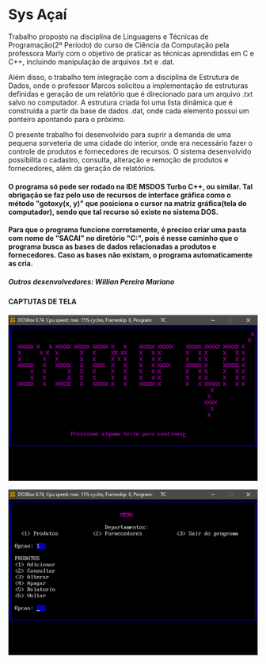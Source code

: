 # Sys Açaí

  Trabalho proposto na disciplina de Linguagens e Técnicas de Programação(2º Período) do curso de Ciência da Computação pela professora Marly com o objetivo de praticar as técnicas aprendidas em C e C++, incluindo manipulação de arquivos .txt e .dat. 
  
  Além disso, o trabalho tem integração com a disciplina de Estrutura de Dados, onde o professor Marcos solicitou a implementação de estruturas definidas e geração de um relatório que é direcionado para um arquivo .txt salvo no computador. A estrutura criada foi uma lista dinâmica que é construída a partir da base de dados .dat, onde cada elemento possui um ponteiro apontando para o próximo. 
  
  O presente trabalho foi desenvolvido para suprir a demanda de uma pequena sorveteria de uma cidade do interior, onde era necessário fazer o controle de produtos e fornecedores de recursos. O sistema desenvolvido possibilita o cadastro, consulta, alteração e remoção de produtos e fornecedores, além da geração de relatórios. 
  

#### O programa só pode ser rodado na IDE MSDOS Turbo C++, ou similar. Tal obrigação se faz pelo uso de recursos de interface gráfica como o método "gotoxy(x, y)" que posiciona o cursor na matriz gráfica(tela do computador), sendo que tal recurso só existe no sistema DOS.
  
#### Para que o programa funcione corretamente, é preciso criar uma pasta com nome de "SACAI" no diretório "C:", pois é nesse caminho que o programa busca as bases de dados relacionadas a produtos e fornecedores. Caso as bases não existam, o programa automaticamente as cria.

##### Outros desenvolvedores: Willian Pereira Mariano 

#### CAPTUTAS DE TELA

![Captura home](screenshots/captura_home.png)

![Captura menu](screenshots/captura_menu.png)
